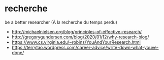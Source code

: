 # recherche
be a better researcher (À la recherche du temps perdu)

* http://michaelnielsen.org/blog/principles-of-effective-research/
* http://gregorygundersen.com/blog/2020/01/12/why-research-blog/
* https://www.cs.virginia.edu/~robins/YouAndYourResearch.html
* https://terrytao.wordpress.com/career-advice/write-down-what-youve-done/
